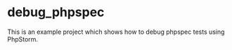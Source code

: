 debug_phpspec
=============

This is an example project which shows how to debug phpspec tests using PhpStorm.
